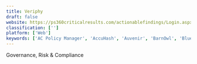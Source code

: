 ```yaml
---
title: Veriphy
draft: false 
website: https://ps360criticalresults.com/actionablefindings/Login.aspx?ReturnUrl=%2factionablefindings%2fdefault.aspx%3fsto%3dy&sto=y
classification: ['']
platform: ['Web']
keywords: ['AC Policy Manager', 'AccuHash', 'Auvenir', 'BarnOwl', 'Blueprint OneWorld', 'Blueprint RCM', 'Borealis Application', 'Business Risk Management', 'CAMS - Compliance Auditing', 'TRADEPAQ TRM', 'WolfPAC', 'blazingAudit', 'riskcloud.NET']
---
```

Governance, Risk & Compliance